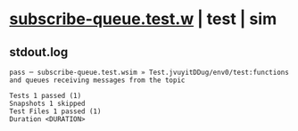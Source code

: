 # [subscribe-queue.test.w](../../../../../../examples/tests/sdk_tests/topic/subscribe-queue.test.w) | test | sim

## stdout.log
```log
pass ─ subscribe-queue.test.wsim » Test.jvuyitDDug/env0/test:functions and queues receiving messages from the topic

Tests 1 passed (1)
Snapshots 1 skipped
Test Files 1 passed (1)
Duration <DURATION>
```

